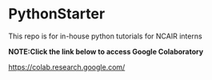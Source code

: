 # PythonStarter
This repo is for in-house python tutorials for NCAIR interns

**NOTE:Click the link below to access Google Colaboratory**

https://colab.research.google.com/
